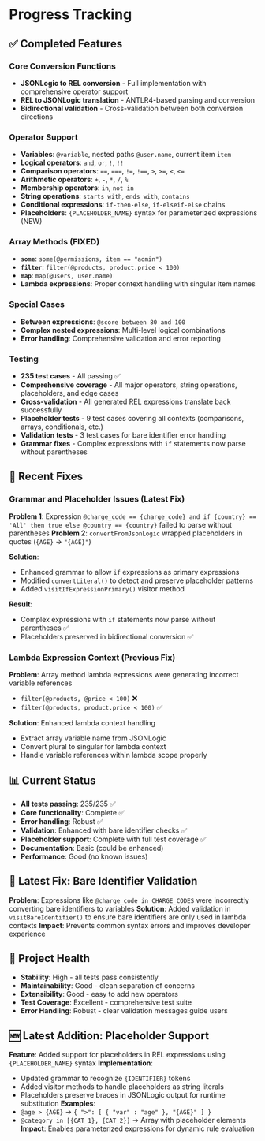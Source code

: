 # Progress Tracking

## ✅ Completed Features

### Core Conversion Functions
- **JSONLogic to REL conversion** - Full implementation with comprehensive operator support
- **REL to JSONLogic translation** - ANTLR4-based parsing and conversion
- **Bidirectional validation** - Cross-validation between both conversion directions

### Operator Support
- **Variables**: `@variable`, nested paths `@user.name`, current item `item`
- **Logical operators**: `and`, `or`, `!`, `!!`
- **Comparison operators**: `==`, `===`, `!=`, `!==`, `>`, `>=`, `<`, `<=`
- **Arithmetic operators**: `+`, `-`, `*`, `/`, `%`
- **Membership operators**: `in`, `not in`
- **String operations**: `starts with`, `ends with`, `contains`
- **Conditional expressions**: `if-then-else`, `if-elseif-else` chains
- **Placeholders**: `{PLACEHOLDER_NAME}` syntax for parameterized expressions (NEW)

### Array Methods (FIXED)
- **`some`**: `some(@permissions, item == "admin")`
- **`filter`**: `filter(@products, product.price < 100)`
- **`map`**: `map(@users, user.name)`
- **Lambda expressions**: Proper context handling with singular item names

### Special Cases
- **Between expressions**: `@score between 80 and 100`
- **Complex nested expressions**: Multi-level logical combinations
- **Error handling**: Comprehensive validation and error reporting

### Testing
- **235 test cases** - All passing ✅
- **Comprehensive coverage** - All major operators, string operations, placeholders, and edge cases
- **Cross-validation** - All generated REL expressions translate back successfully
- **Placeholder tests** - 9 test cases covering all contexts (comparisons, arrays, conditionals, etc.)
- **Validation tests** - 3 test cases for bare identifier error handling
- **Grammar fixes** - Complex expressions with `if` statements now parse without parentheses

## 🔧 Recent Fixes

### Grammar and Placeholder Issues (Latest Fix)
**Problem 1**: Expression `@charge_code == {charge_code} and if {country} == 'All' then true else @country == {country}` failed to parse without parentheses
**Problem 2**: `convertFromJsonLogic` wrapped placeholders in quotes (`{AGE}` → `"{AGE}"`)

**Solution**:
- Enhanced grammar to allow `if` expressions as primary expressions
- Modified `convertLiteral()` to detect and preserve placeholder patterns
- Added `visitIfExpressionPrimary()` visitor method

**Result**:
- Complex expressions with `if` statements now parse without parentheses ✅
- Placeholders preserved in bidirectional conversion ✅

### Lambda Expression Context (Previous Fix)
**Problem**: Array method lambda expressions were generating incorrect variable references
- `filter(@products, @price < 100)` ❌
- `filter(@products, product.price < 100)` ✅

**Solution**: Enhanced lambda context handling
- Extract array variable name from JSONLogic
- Convert plural to singular for lambda context
- Handle variable references within lambda scope properly

## 📊 Current Status
- **All tests passing**: 235/235 ✅
- **Core functionality**: Complete ✅
- **Error handling**: Robust ✅
- **Validation**: Enhanced with bare identifier checks ✅
- **Placeholder support**: Complete with full test coverage ✅
- **Documentation**: Basic (could be enhanced)
- **Performance**: Good (no known issues)

## 🔧 Latest Fix: Bare Identifier Validation
**Problem**: Expressions like `@charge_code in CHARGE_CODES` were incorrectly converting bare identifiers to variables
**Solution**: Added validation in `visitBareIdentifier()` to ensure bare identifiers are only used in lambda contexts
**Impact**: Prevents common syntax errors and improves developer experience

## 🎯 Project Health
- **Stability**: High - all tests pass consistently
- **Maintainability**: Good - clean separation of concerns
- **Extensibility**: Good - easy to add new operators
- **Test Coverage**: Excellent - comprehensive test suite
- **Error Handling**: Robust - clear validation messages guide users

## 🆕 Latest Addition: Placeholder Support
**Feature**: Added support for placeholders in REL expressions using `{PLACEHOLDER_NAME}` syntax
**Implementation**:
- Updated grammar to recognize `{IDENTIFIER}` tokens
- Added visitor methods to handle placeholders as string literals
- Placeholders preserve braces in JSONLogic output for runtime substitution
**Examples**:
- `@age > {AGE}` → `{ ">": [ { "var" : "age" }, "{AGE}" ] }`
- `@category in [{CAT_1}, {CAT_2}]` → Array with placeholder elements
**Impact**: Enables parameterized expressions for dynamic rule evaluation